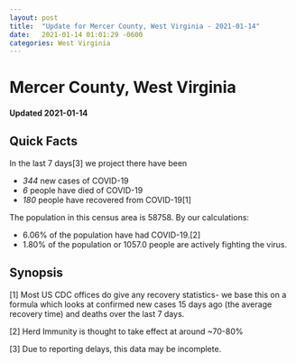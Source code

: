 ```yaml
---
layout: post
title:  "Update for Mercer County, West Virginia - 2021-01-14"
date:   2021-01-14 01:01:29 -0600
categories: West Virginia
---
```


# Mercer County, West Virginia
#### Updated 2021-01-14

## Quick Facts

In the last 7 days[3] we project there have been
- *344* new cases of COVID-19
- *6* people have died of COVID-19
- *180* people have recovered from COVID-19[1]

The population in this census area is 58758. By our calculations:
- 6.06% of the population have had COVID-19.[2]
- 1.80% of the population or 1057.0 people are actively fighting the virus.

## Synopsis




[1] Most US CDC offices do give any recovery statistics- we base this on a formula which looks at confirmed new cases
15 days ago (the average recovery time) and deaths over the last 7 days.

[2] Herd Immunity is thought to take effect at around ~70-80%

[3] Due to reporting delays, this data may be incomplete.
 
    